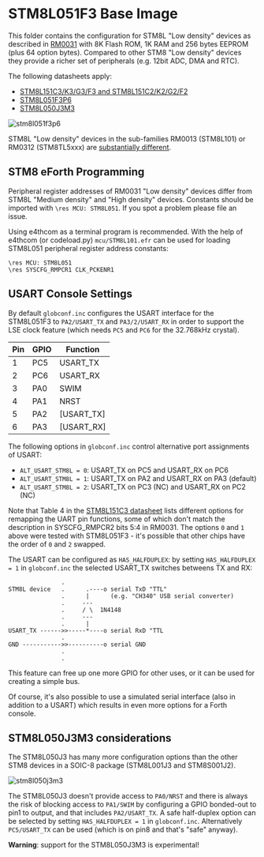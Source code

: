 # STM8L051F3 Base Image

This folder contains the configuration for STM8L "Low density" devices as described in [RM0031](https://www.st.com/resource/en/reference_manual/cd00218714-stm8l050j3-stm8l051f3-stm8l052c6-stm8l052r8-mcus-and-stm8l151l152-stm8l162-stm8al31-stm8al3l-lines-stmicroelectronics.pdf) with 8K Flash ROM, 1K RAM and 256 bytes EEPROM (plus 64 option bytes). Compared to other STM8 "Low density" devices they provide a richer set of peripherals (e.g. 12bit ADC, DMA and RTC).

The following datasheets apply:

* [STM8L151C3/K3/G3/F3 and STM8L151C2/K2/G2/F2](https://www.st.com/resource/en/datasheet/stm8l151f3.pdf)
* [STM8L051F3P6](https://www.st.com/resource/en/datasheet/stm8l051F3.pdf)
* [STM8L050J3M3](https://www.st.com/resource/en/datasheet/stm8l050j3.pdf)

![stm8l051f3p6](https://user-images.githubusercontent.com/5466977/40583511-8462f470-6190-11e8-8674-84338a991f58.png)

STM8L "Low density" devices in the sub-families RM0013 (STM8L101) or RM0312 (STM8TL5xxx) are [substantially different](https://github.com/TG9541/stm8ef/tree/master/STM8L101F3).

## STM8 eForth Programming

Peripheral register addresses of RM0031 "Low density" devices differ from STM8L "Medium density" and "High density" devices. Constants should be imported with `\res MCU: STM8L051`.  If you spot a problem please file an issue.

Using e4thcom as a terminal program is recommended. With the help of e4thcom (or codeload.py) `mcu/STM8L101.efr` can be used for loading STM8L051 peripheral register address constants:

```Forth
\res MCU: STM8L051
\res SYSCFG_RMPCR1 CLK_PCKENR1
```

## USART Console Settings

By default `globconf.inc` configures the USART interface for the STM8L051F3 to `PA2/USART_TX` and `PA3/2/USART_RX` in order to support the LSE clock feature (which needs `PC5` and `PC6` for the 32.768kHz crystal).

Pin|GPIO|Function
-|-|-
1|PC5|USART_TX
2|PC6|USART_RX
3|PA0|SWIM
4|PA1|NRST
5|PA2|[USART_TX]
6|PA3|[USART_RX]

The following options in `globconf.inc` control alternative port assignments of USART:

* `ALT_USART_STM8L = 0`: USART_TX on PC5 and USART_RX on PC6
* `ALT_USART_STM8L = 1`: USART_TX on PA2 and USART_RX on PA3 (default)
* `ALT_USART_STM8L = 2`: USART_TX on PC3 (NC) and USART_RX on PC2 (NC)

Note that Table 4 in the [STM8L151C3 datasheet](https://www.st.com/resource/en/datasheet/stm8l151c3.pdf) lists different options for remapping the UART pin functions, some of which don't match the description in SYSCFG_RMPCR2 bits 5:4 in RM0031. The options `0` and `1` above were tested with STM8L051F3 - it's possible that other chips have the order of `0` and `2` swapped.

The USART can be configured as `HAS_HALFDUPLEX`: by setting `HAS_HALFDUPLEX = 1` in `globconf.inc` the selected USART_TX switches betweens TX and RX:

```
               .
STM8L device   .      .----o serial TxD "TTL"
               .      |      (e.g. "CH340" USB serial converter)
               .     ---
               .     / \  1N4148
               .     ---
               .      |
USART_TX ------>>-----*----o serial RxD "TTL
               .
GND ----------->>----------o serial GND
               .
               .
```

This feature can free up one more GPIO for other uses, or it can be used for creating a simple bus.

Of course, it's also possible to use a simulated serial interface (also in addition to a USART) which results in even more options for a Forth console.

## STM8L050J3M3 considerations

The STM8L050J3 has many more configuration options than the other STM8 devices in a SOIC-8 package (STM8L001J3 and STM8S001J2).

![stm8l050j3m3](https://user-images.githubusercontent.com/5466977/95416097-3bba1e00-0932-11eb-9df1-aa5dfba2b688.png)

The STM8L050J3 doesn't provide access to `PA0/NRST` and there is always the risk of blocking access to `PA1/SWIM` by configuring a GPIO bonded-out to pin1 to output, and that includes `PA2/USART_TX`. A safe half-duplex option can be selected by setting `HAS_HALFDUPLEX = 1` in `globconf.inc`. Alternatively `PC5/USART_TX` can be used (which is on pin8 and that's "safe" anyway).

**Warning**: support for the STM8L050J3M3 is experimental!
